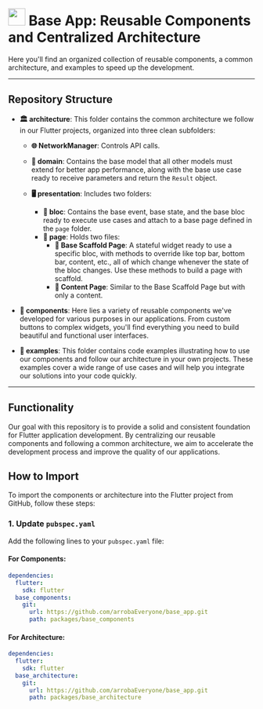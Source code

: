 # <img src="https://cdn.icon-icons.com/icons2/2107/PNG/512/file_type_flutter_icon_130599.png" width="35"/> Base App: Reusable Components and Centralized Architecture

Here you'll find an organized collection of reusable components, a common architecture, and examples to speed up the development.

---

## Repository Structure

- **🏛️ architecture**: This folder contains the common architecture we follow in our Flutter projects, organized into three clean subfolders:

  - **🌐 NetworkManager**: Controls API calls.
 
  - **🧱 domain**: Contains the base model that all other models must extend for better app performance, along with the base use case ready to receive parameters and return the `Result` object.
    
  - **🖥️ presentation**: Includes two folders:
    - **🔲 bloc**: Contains the base event, base state, and the base bloc ready to execute use cases and attach to a base page defined in the `page` folder.
    - **📄 page**: Holds two files:
      - **📑 Base Scaffold Page**: A stateful widget ready to use a specific bloc, with methods to override like top bar, bottom bar, content, etc., all of which change whenever the state of the bloc changes. Use these methods to build a page with scaffold.
      - **📄 Content Page**: Similar to the Base Scaffold Page but with only a content.

- **🔧 components**: Here lies a variety of reusable components we've developed for various purposes in our applications. From custom buttons to complex widgets, you'll find everything you need to build beautiful and functional user interfaces.

- **🚀 examples**: This folder contains code examples illustrating how to use our components and follow our architecture in your own projects. These examples cover a wide range of use cases and will help you integrate our solutions into your code quickly.

---

## Functionality

Our goal with this repository is to provide a solid and consistent foundation for Flutter application development. By centralizing our reusable components and following a common architecture, we aim to accelerate the development process and improve the quality of our applications.

## How to Import

To import the components or architecture into the Flutter project from GitHub, follow these steps:

### 1. Update `pubspec.yaml`

Add the following lines to your `pubspec.yaml` file:

#### For Components:

```yaml
dependencies:
  flutter:
    sdk: flutter
  base_components:
    git:
      url: https://github.com/arrobaEveryone/base_app.git
      path: packages/base_components
```

#### For Architecture:

```yaml
dependencies:
  flutter:
    sdk: flutter
  base_architecture:
    git:
      url: https://github.com/arrobaEveryone/base_app.git
      path: packages/base_architecture
```
